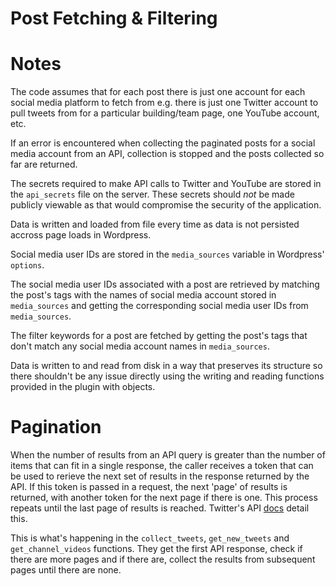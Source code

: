 # Post Fetching & Filtering

# Notes

The code assumes that for each post there is just one account for each social media platform to fetch from e.g. there is just one Twitter account to pull tweets from for a particular building/team page, one YouTube account, etc.

If an error is encountered when collecting the paginated posts for a social media account from an API, collection is stopped and the posts collected so far are returned.

The secrets required to make API calls to Twitter and YouTube are stored in the `api_secrets` file on the server. These secrets should *not* be made publicly viewable as that would compromise the security of the application.

Data is written and loaded from file every time as data is not persisted accross page loads in Wordpress.

Social media user IDs are stored in the `media_sources` variable in Wordpress' `options`.

The social media user IDs associated with a post are retrieved by matching the post's tags with the names of social media account stored in `media_sources` and getting the corresponding social media user IDs from `media_sources`.

The filter keywords for a post are fetched by getting the post's tags that don't match any social media account names in `media_sources`.

Data is written to and read from disk in a way that preserves its structure so there shouldn't be any issue directly using the writing and reading functions provided in the plugin with objects.

# Pagination

When the number of results from an API query is greater than the number of items that can fit in a single response, the caller receives a token that can be used to rerieve the next set of results in the response returned by the API. If this token is passed in a request, the next 'page' of results is returned, with another token for the next page if there is one. This process repeats until the last page of results is reached. Twitter's API [docs](https://developer.twitter.com/en/docs/twitter-api/pagination) detail this.

This is what's happening in the `collect_tweets`, `get_new_tweets` and `get_channel_videos` functions. They get the first API response, check if there are more pages and if there are, collect the results from subsequent pages until there are none.